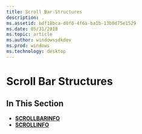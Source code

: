 ```yaml
---
title: Scroll Bar Structures
description: .
ms.assetid: bdf18bca-d0f8-4f6a-ba1b-13b0d75e1529
ms.date: 05/31/2018
ms.topic: article
ms.author: windowssdkdev
ms.prod: windows
ms.technology: desktop
---
```


# Scroll Bar Structures

## In This Section

-   [**SCROLLBARINFO**](/windows/win32/Winuser/ns-winuser-tagscrollbarinfo?branch=master)
-   [**SCROLLINFO**](/windows/win32/Winuser/ns-winuser-tagscrollinfo?branch=master)

 

 




